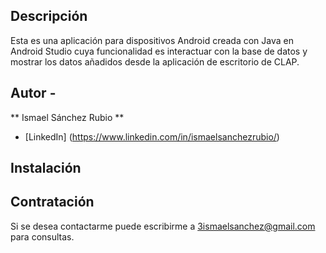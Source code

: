 ## Descripción

Esta es una aplicación para dispositivos Android creada con Java en Android Studio cuya funcionalidad es interactuar con la base de datos y mostrar los datos añadidos desde la aplicación de escritorio de CLAP.

## Autor -
** Ismael Sánchez Rubio **
* [LinkedIn] (https://www.linkedin.com/in/ismaelsanchezrubio/)

## Instalación

## Contratación
Si se desea contactarme puede escribirme a 3ismaelsanchez@gmail.com para consultas.
